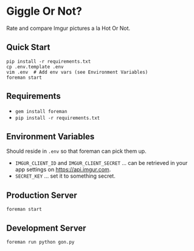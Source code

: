 # Giggle Or Not?
Rate and compare Imgur pictures a la Hot Or Not.

## Quick Start
```
pip install -r requirements.txt
cp .env.template .env
vim .env  # Add env vars (see Environment Variables)
foreman start
```

## Requirements
- `gem install foreman`
- `pip install -r requirements.txt`

## Environment Variables
Should reside in `.env` so that foreman can pick them up.

- `IMGUR_CLIENT_ID` and `IMGUR_CLIENT_SECRET` ... can be retrieved in your app
  settings on https://api.imgur.com.
- `SECRET_KEY` ... set it to something secret.

## Production Server
```
foreman start
```

## Development Server
```
foreman run python gon.py
```
